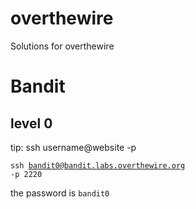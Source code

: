 # overthewire
Solutions for overthewire 

<h1>Bandit</h1>

<h2>level 0</h2>
tip: ssh username@website -p <port num>

<code>ssh bandit0@bandit.labs.overthewire.org -p 2220</code>

<p>the password is <code>bandit0</code></p>

